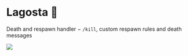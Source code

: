 # Lagosta 🦞
Death and respawn handler − `/kill`, custom respawn rules and death messages

![](https://i.imgur.com/R4rYBJ2.gif)